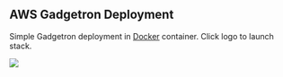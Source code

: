 AWS Gadgetron Deployment
-------------------------

Simple Gadgetron deployment in [Docker](https://docker.com) container. Click logo to launch stack. 

<a href="https://console.aws.amazon.com/cloudformation/home?#/stacks/new?templateURL=https:%2F%2Fraw.githubusercontent.com%2Fhansenms%2Fclous%2Fmaster%2Faws%2Fgadgetron_docker%2Fgadgetron_aws.json" target="_blank">
    <img src="http://awsmedia.s3.amazonaws.com/AWS_Logo_PoweredBy_127px.png"/>
</a>
    